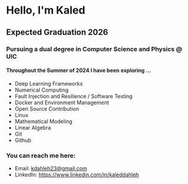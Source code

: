 # Hello, I'm Kaled
## Expected Graduation 2026
### Pursuing a dual degree in Computer Science and Physics @ UIC

#### Throughout the Summer of 2024 I have been exploring ... 

  - Deep Learning Frameworks
  - Numerical Computing
  - Fault Injection and Resilience / Software Testing
  - Docker and Environment Management
  - Open Source Contribution
  - Linux
  - Mathematical Modeling
  - Linear Algebra
  - Git
  - Github

### You can reach me here:
  - Email: kdahleh23@gmail.com
  - LinkedIn: https://www.linkedin.com/in/kaleddahleh

